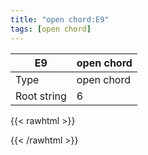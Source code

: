 ```yaml
---
title: "open chord:E9"
tags: [open chord]
---
```


|E9|open chord|
|---|---|
|Type|open chord|
|Root string|6|
{{< rawhtml >}}
<div class="container"></div>
<script>
const selector = '#container';
const chord = new ChordBox(selector);
chord.draw((new String("020102")));
</script>
{{< /rawhtml >}}
